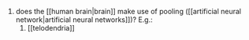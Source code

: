 1. does the [[human brain|brain]] make use of pooling ([[artificial neural network|artificial neural networks]])? E.g.:
	1. [[telodendria]]